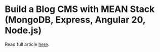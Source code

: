 # Build a Blog CMS with MEAN Stack (MongoDB, Express, Angular 20, Node.js)

Read full article [here](https://www.djamware.com/post/5d88cb43e7939eec17dc4c89/build-a-blog-cms-with-mean-stack-mongodb-express-angular-20-nodejs).
